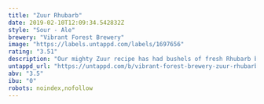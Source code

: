 ```yaml
---
title: "Zuur Rhubarb"
date: 2019-02-10T12:09:34.542832Z
style: "Sour - Ale"
brewery: "Vibrant Forest Brewery"
image: "https://labels.untappd.com/labels/1697656"
rating: "3.51"
description: "Our mighty Zuur recipe has had bushels of fresh Rhubarb blended to create a very creamy incarnation of an already powerful beer. Vibrant Forest, Crumbling down the foundations of blandness!"
untappd_url: "https://untappd.com/b/vibrant-forest-brewery-zuur-rhubarb/1697656"
abv: "3.5"
ibu: "0"
robots: noindex,nofollow
---
```

